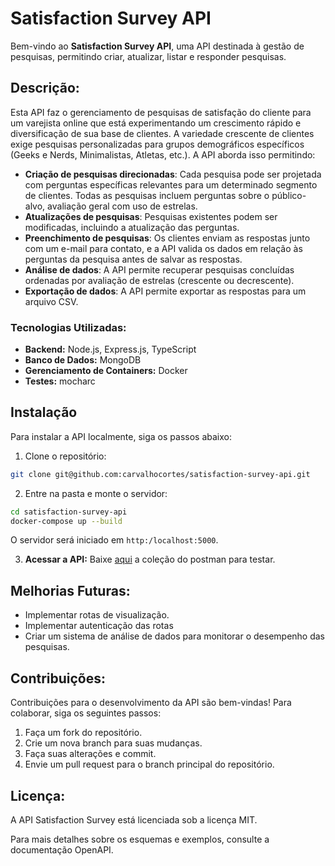 # Satisfaction Survey API

Bem-vindo ao **Satisfaction Survey API**, uma API destinada à gestão de pesquisas, permitindo criar, atualizar, listar e responder pesquisas.

## Descrição:

Esta API faz o gerenciamento de pesquisas de satisfação do cliente para um varejista online que está experimentando um crescimento rápido e diversificação de sua base de clientes. A variedade crescente de clientes exige pesquisas personalizadas para grupos demográficos específicos (Geeks e Nerds, Minimalistas, Atletas, etc.). A API aborda isso permitindo:

- **Criação de pesquisas direcionadas**: Cada pesquisa pode ser projetada com perguntas específicas relevantes para um determinado segmento de clientes. Todas as pesquisas incluem perguntas sobre o público-alvo, avaliação geral com uso de estrelas.
- **Atualizações de pesquisas**: Pesquisas existentes podem ser modificadas, incluindo a atualização das perguntas.
- **Preenchimento de pesquisas**: Os clientes enviam as respostas junto com um e-mail para contato, e a API valida os dados em relação às perguntas da pesquisa antes de salvar as respostas.
- **Análise de dados**: A API permite recuperar pesquisas concluídas ordenadas por avaliação de estrelas (crescente ou decrescente).
- **Exportação de dados**: A API permite exportar as respostas para um arquivo CSV.

### Tecnologias Utilizadas:

- **Backend:** Node.js, Express.js, TypeScript
- **Banco de Dados:** MongoDB
- **Gerenciamento de Containers:** Docker
- **Testes:** mocharc

## Instalação

Para instalar a API localmente, siga os passos abaixo:

1. Clone o repositório:

```bash
git clone git@github.com:carvalhocortes/satisfaction-survey-api.git
```

2. Entre na pasta e monte o servidor:

```bash
cd satisfaction-survey-api
docker-compose up --build
```

O servidor será iniciado em `http:/localhost:5000`.

3. **Acessar a API:**
   Baixe [aqui](https://drive.google.com/file/d/1yh6bTZQlxzZ4LSdz7XXRPlzv2mnG82G8/view?usp=sharing) a coleção do postman para testar.

## Melhorias Futuras:

- Implementar rotas de visualização.
- Implementar autenticação das rotas
- Criar um sistema de análise de dados para monitorar o desempenho das pesquisas.

## Contribuições:

Contribuições para o desenvolvimento da API são bem-vindas! Para colaborar, siga os seguintes passos:

1. Faça um fork do repositório.
2. Crie um nova branch para suas mudanças.
3. Faça suas alterações e commit.
4. Envie um pull request para o branch principal do repositório.

## Licença:

A API Satisfaction Survey está licenciada sob a licença MIT.

Para mais detalhes sobre os esquemas e exemplos, consulte a documentação OpenAPI.
